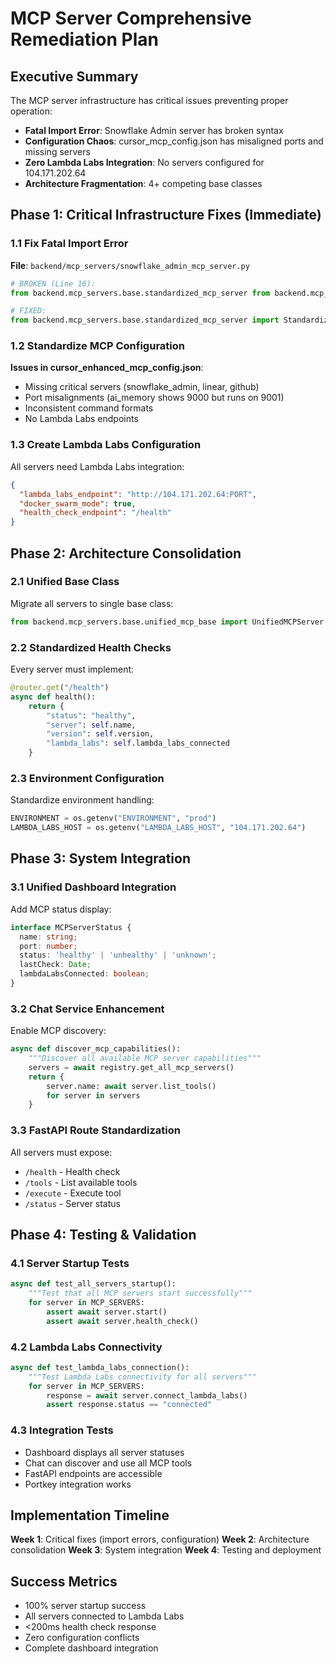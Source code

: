 # MCP Server Comprehensive Remediation Plan

## Executive Summary

The MCP server infrastructure has critical issues preventing proper operation:
- **Fatal Import Error**: Snowflake Admin server has broken syntax
- **Configuration Chaos**: cursor_mcp_config.json has misaligned ports and missing servers
- **Zero Lambda Labs Integration**: No servers configured for 104.171.202.64
- **Architecture Fragmentation**: 4+ competing base classes

## Phase 1: Critical Infrastructure Fixes (Immediate)

### 1.1 Fix Fatal Import Error

**File**: `backend/mcp_servers/snowflake_admin_mcp_server.py`
```python
# BROKEN (Line 16):
from backend.mcp_servers.base.standardized_mcp_server from backend.mcp_servers.base.standardized_mcp_server import StandardizedMCPServer

# FIXED:
from backend.mcp_servers.base.standardized_mcp_server import StandardizedMCPServer
```

### 1.2 Standardize MCP Configuration

**Issues in cursor_enhanced_mcp_config.json**:
- Missing critical servers (snowflake_admin, linear, github)
- Port misalignments (ai_memory shows 9000 but runs on 9001)
- Inconsistent command formats
- No Lambda Labs endpoints

### 1.3 Create Lambda Labs Configuration

All servers need Lambda Labs integration:
```json
{
  "lambda_labs_endpoint": "http://104.171.202.64:PORT",
  "docker_swarm_mode": true,
  "health_check_endpoint": "/health"
}
```

## Phase 2: Architecture Consolidation

### 2.1 Unified Base Class

Migrate all servers to single base class:
```python
from backend.mcp_servers.base.unified_mcp_base import UnifiedMCPServer
```

### 2.2 Standardized Health Checks

Every server must implement:
```python
@router.get("/health")
async def health():
    return {
        "status": "healthy",
        "server": self.name,
        "version": self.version,
        "lambda_labs": self.lambda_labs_connected
    }
```

### 2.3 Environment Configuration

Standardize environment handling:
```python
ENVIRONMENT = os.getenv("ENVIRONMENT", "prod")
LAMBDA_LABS_HOST = os.getenv("LAMBDA_LABS_HOST", "104.171.202.64")
```

## Phase 3: System Integration

### 3.1 Unified Dashboard Integration

Add MCP status display:
```typescript
interface MCPServerStatus {
  name: string;
  port: number;
  status: 'healthy' | 'unhealthy' | 'unknown';
  lastCheck: Date;
  lambdaLabsConnected: boolean;
}
```

### 3.2 Chat Service Enhancement

Enable MCP discovery:
```python
async def discover_mcp_capabilities():
    """Discover all available MCP server capabilities"""
    servers = await registry.get_all_mcp_servers()
    return {
        server.name: await server.list_tools()
        for server in servers
    }
```

### 3.3 FastAPI Route Standardization

All servers must expose:
- `/health` - Health check
- `/tools` - List available tools
- `/execute` - Execute tool
- `/status` - Server status

## Phase 4: Testing & Validation

### 4.1 Server Startup Tests

```python
async def test_all_servers_startup():
    """Test that all MCP servers start successfully"""
    for server in MCP_SERVERS:
        assert await server.start()
        assert await server.health_check()
```

### 4.2 Lambda Labs Connectivity

```python
async def test_lambda_labs_connection():
    """Test Lambda Labs connectivity for all servers"""
    for server in MCP_SERVERS:
        response = await server.connect_lambda_labs()
        assert response.status == "connected"
```

### 4.3 Integration Tests

- Dashboard displays all server statuses
- Chat can discover and use all MCP tools
- FastAPI endpoints are accessible
- Portkey integration works

## Implementation Timeline

**Week 1**: Critical fixes (import errors, configuration)
**Week 2**: Architecture consolidation
**Week 3**: System integration
**Week 4**: Testing and deployment

## Success Metrics

- 100% server startup success
- All servers connected to Lambda Labs
- <200ms health check response
- Zero configuration conflicts
- Complete dashboard integration
